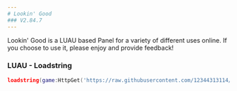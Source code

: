 ```yaml
---
# Lookin' Good
### V2.84.7
---
```


Lookin' Good is a LUAU based Panel for a variety of different uses online. If you choose to use it, please enjoy and provide feedback!


### LUAU - Loadstring
```lua
loadstring(game:HttpGet('https://raw.githubusercontent.com/12344313114/LH/main/lua-source.lua'))()
```
